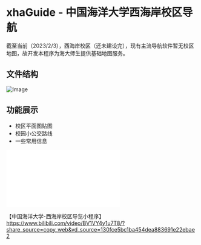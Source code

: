 # xhaGuide - 中国海洋大学西海岸校区导航

截至当前（2023/2/3），西海岸校区（还未建设完），现有主流导航软件暂无校区地图，故开发本程序为海大师生提供基础地图服务。

## 文件结构


![Image]([https://img-blog.csdnimg.cn/img_convert/32c64dc8b4ca102a4d81911051850f8f.png](https://s1.ax1x.com/2023/02/03/pSsOldO.png))

## 功能展示

- 校区平面图贴图
- 校园小公交路线
- 一些常用信息

<iframe src="//player.bilibili.com/player.html?aid=644919700&bvid=BV1VY4y1u7T8&cid=814177366&page=1" scrolling="no" border="0" frameborder="no" framespacing="0" allowfullscreen="true"> </iframe>


【中国海洋大学-西海岸校区导览小程序】 https://www.bilibili.com/video/BV1VY4y1u7T8/?share_source=copy_web&vd_source=130fce5bc1ba454dea883691e22ebae2
